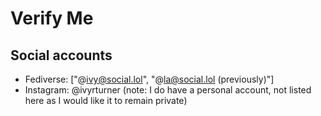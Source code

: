 # Verify Me

## Social accounts

- Fediverse: ["@ivy@social.lol", "@la@social.lol (previously)"]
- Instagram: @ivyrturner (note: I do have a personal account, not listed here as I would like it to remain private)
